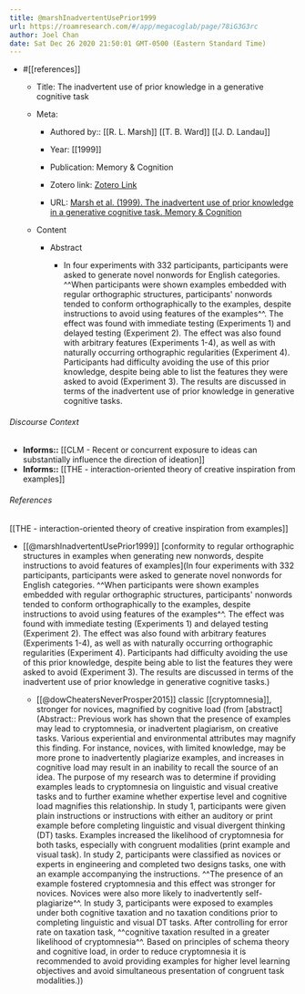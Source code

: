 ```yaml
---
title: @marshInadvertentUsePrior1999
url: https://roamresearch.com/#/app/megacoglab/page/78iG3G3rc
author: Joel Chan
date: Sat Dec 26 2020 21:50:01 GMT-0500 (Eastern Standard Time)
---
```


- #[[references]]

    - Title: The inadvertent use of prior knowledge in a generative cognitive task

    - Meta:

        - Authored by:: [[R. L. Marsh]] [[T. B. Ward]] [[J. D. Landau]]

        - Year: [[1999]]

        - Publication: Memory & Cognition

        - Zotero link: [Zotero Link](zotero://select/items/1_8VP5KUBI)

        - URL: [Marsh et al. (1999). The inadvertent use of prior knowledge in a generative cognitive task. Memory & Cognition](undefined)

    - Content

        - Abstract

            - In four experiments with 332 participants, participants were asked to generate novel nonwords for English categories. ^^When participants were shown examples embedded with regular orthographic structures, participants' nonwords tended to conform orthographically to the examples, despite instructions to avoid using features of the examples^^. The effect was found with immediate testing (Experiments 1) and delayed testing (Experiment 2). The effect was also found with arbitrary features (Experiments 1-4), as well as with naturally occurring orthographic regularities (Experiment 4). Participants had difficulty avoiding the use of this prior knowledge, despite being able to list the features they were asked to avoid (Experiment 3). The results are discussed in terms of the inadvertent use of prior knowledge in generative cognitive tasks.

###### Discourse Context

- **Informs::** [[CLM - Recent or concurrent exposure to ideas can substantially influence the direction of ideation]]
- **Informs::** [[THE - interaction-oriented theory of creative inspiration from examples]]

###### References

[[THE - interaction-oriented theory of creative inspiration from examples]]

- [[@marshInadvertentUsePrior1999]] [conformity to regular orthographic structures in examples when generating new nonwords, despite instructions to avoid features of examples](In four experiments with 332 participants, participants were asked to generate novel nonwords for English categories. ^^When participants were shown examples embedded with regular orthographic structures, participants' nonwords tended to conform orthographically to the examples, despite instructions to avoid using features of the examples^^. The effect was found with immediate testing (Experiments 1) and delayed testing (Experiment 2). The effect was also found with arbitrary features (Experiments 1-4), as well as with naturally occurring orthographic regularities (Experiment 4). Participants had difficulty avoiding the use of this prior knowledge, despite being able to list the features they were asked to avoid (Experiment 3). The results are discussed in terms of the inadvertent use of prior knowledge in generative cognitive tasks.)

    - [[@dowCheatersNeverProsper2015]] classic [[cryptomnesia]], stronger for novices, magnified by cognitive load (from [abstract](Abstract:: Previous work has shown that the presence of examples may lead to cryptomnesia, or inadvertent plagiarism, on creative tasks. Various experiential and environmental attributes may magnify this finding. For instance, novices, with limited knowledge, may be more prone to inadvertently plagiarize examples, and increases in cognitive load may result in an inability to recall the source of an idea. The purpose of my research was to determine if providing examples leads to cryptomnesia on linguistic and visual creative tasks and to further examine whether expertise level and cognitive load magnifies this relationship. In study 1, participants were given plain instructions or instructions with either an auditory or print example before completing linguistic and visual divergent thinking (DT) tasks. Examples increased the likelihood of cryptomnesia for both tasks, especially with congruent modalities (print example and visual task). In study 2, participants were classified as novices or experts in engineering and completed two designs tasks, one with an example accompanying the instructions. ^^The presence of an example fostered cryptomnesia and this effect was stronger for novices. Novices were also more likely to inadvertently self-plagiarize^^. In study 3, participants were exposed to examples under both cognitive taxation and no taxation conditions prior to completing linguistic and visual DT tasks. After controlling for error rate on taxation task, ^^cognitive taxation resulted in a greater likelihood of cryptomnesia^^. Based on principles of schema theory and cognitive load, in order to reduce cryptomnesia it is recommended to avoid providing examples for higher level learning objectives and avoid simultaneous presentation of congruent task modalities.))
